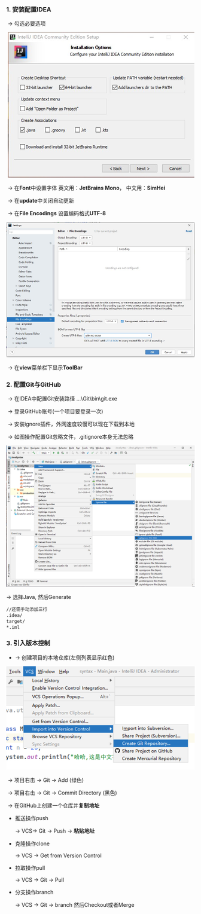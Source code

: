 ### 1. 安装配置IDEA

​		-> 勾选必要选项

​                             ![安装IDEA](https://github.com/CyS2020/Notebook/raw/master/%E7%AC%94%E8%AE%B0%E5%9B%BE%E7%89%87/%E5%AE%89%E8%A3%85IDEA.jpg)

​		-> 在**Font**中设置字体 英文用：**JetBrains Mono**， 中文用：**SimHei**

​		-> 在**update**中关闭自动更新

​		-> 在**File Encodings** 设置编码格式**UTF-8**

​				<img src="https://github.com/CyS2020/Notebook/raw/master/%E7%AC%94%E8%AE%B0%E5%9B%BE%E7%89%87/IDEA%E9%85%8D%E7%BD%AE%E7%BC%96%E7%A0%81.jpg" alt="IDEA配置编码" style="zoom: 60%;" />

​		-> 在**view**菜单栏下显示**ToolBar**

### 2. 配置Git与GitHub

​        -> 在IDEA中配置Git安装路径 ...\Git\bin\git.exe

​        -> 登录GitHub账号(一个项目要登录一次)

​		-> 安装ignore插件，外网速度较慢可以现在下载到本地

​		-> 如图操作配置Git忽略文件，.gitignore本身无法忽略						

​		<img src="https://github.com/CyS2020/Notebook/raw/master/%E7%AC%94%E8%AE%B0%E5%9B%BE%E7%89%87/%E6%B7%BB%E5%8A%A0gitignore.jpg" alt="添加gitignore" style="zoom: 60%;" />

-> 选择Java, 然后Generate

```
//还需手动添加三行
.idea/
target/
*.iml
```

### 3. 引入版本控制

-   -> 创建项目的本地仓库(左侧列表显示红色)

![IIDEA引入版本控制](https://github.com/CyS2020/Notebook/raw/master/%E7%AC%94%E8%AE%B0%E5%9B%BE%E7%89%87/IDEA%E5%BC%95%E5%85%A5%E7%89%88%E6%9C%AC%E6%8E%A7%E5%88%B6.png)

​        -> 项目右击 -> Git -> Add (绿色)

​        -> 项目右击 -> Git -> Commit Directory (黑色) 

​        -> 在GitHub上创建一个仓库并**复制地址**

-   推送操作push

    -> VCS-> Git  -> Push -> **粘贴地址**

- 克隆操作clone

  -> VCS -> Get from Version Control

- 拉取操作pull

  -> VCS ->  Git -> Pull

- 分支操作branch

  -> VCS -> Git -> branch 然后Checkout或者Merge

